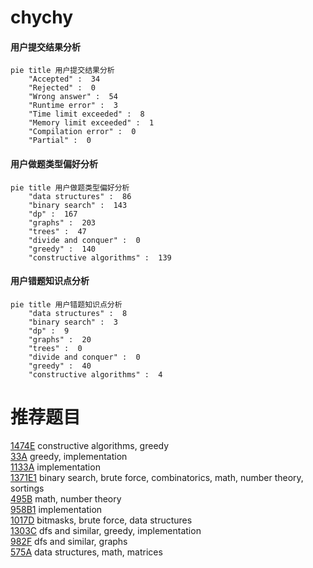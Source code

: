 # chychy

<!-- tabs:start -->



#### **用户提交结果分析**

```mermaid
pie title 用户提交结果分析
    "Accepted" :  34
    "Rejected" :  0
    "Wrong answer" :  54
    "Runtime error" :  3
    "Time limit exceeded" :  8
    "Memory limit exceeded" :  1
    "Compilation error" :  0
    "Partial" :  0
```

#### **用户做题类型偏好分析**

```mermaid
pie title 用户做题类型偏好分析
    "data structures" :  86
    "binary search" :  143
    "dp" :  167
    "graphs" :  203
    "trees" :  47
    "divide and conquer" :  0
    "greedy" :  140
    "constructive algorithms" :  139
```
#### **用户错题知识点分析**

```mermaid
pie title 用户错题知识点分析
    "data structures" :  8
    "binary search" :  3
    "dp" :  9
    "graphs" :  20
    "trees" :  0
    "divide and conquer" :  0
    "greedy" :  40
    "constructive algorithms" :  4
```



<!-- tabs:end -->
# 推荐题目
[1474E](https://codeforces.com/contest/1474/problem/E)		constructive algorithms,
                        greedy		  
[33A](https://codeforces.com/contest/33/problem/A)		greedy,
                        implementation		  
[1133A](https://codeforces.com/contest/1133/problem/A)		implementation		  
[1371E1](https://codeforces.com/contest/1371E/problem/1)		binary search,
                        brute force,
                        combinatorics,
                        math,
                        number theory,
                        sortings		  
[495B](https://codeforces.com/contest/495/problem/B)		math,
                        number theory		  
[958B1](https://codeforces.com/contest/958B/problem/1)		implementation		  
[1017D](https://codeforces.com/contest/1017/problem/D)		bitmasks,
                        brute force,
                        data structures		  
[1303C](https://codeforces.com/contest/1303/problem/C)		dfs and similar,
                        greedy,
                        implementation		  
[982F](https://codeforces.com/contest/982/problem/F)		dfs and similar,
                        graphs		  
[575A](https://codeforces.com/contest/575/problem/A)		data structures,
                        math,
                        matrices		  
